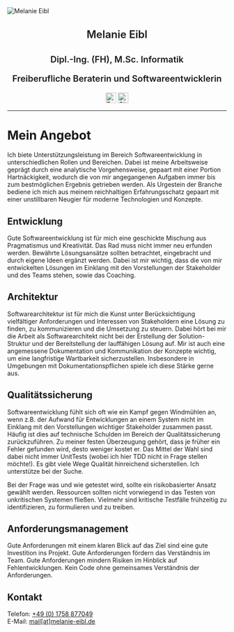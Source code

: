 <div id="container">
    <img src="/images/_Q1A2953_square.jpg" alt="Melanie Eibl" class="img-mee">
</div>

<p style="text-align: center; font-weight: 600; font-size: 24px; line-height: 1.8;">Melanie Eibl</p>
<p style="text-align: center; font-weight: 600; font-size: 20px; ">Dipl.-Ing. (FH), M.Sc. Informatik</p>
<p style="text-align: center; font-weight: 600; font-size: 20px; ">Freiberufliche Beraterin und Softwareentwicklerin</p>

<div style=" margin: auto; width: 50%; width: fit-content;">
  <a id="linkedin" target="_blank" href="https://www.linkedin.com/in/melanieeibl" aria-label="LinkedIn" rel="noreferrer"><img src="/images/social/linkedin.svg" alt="Twitter" width="24" height="24"></a>
  <a id="twitter" target="_blank" href="https://twitter.com/melanieeibl" aria-label="Twitter" rel="noreferrer"><img src="/images/social/twitter.svg" alt="GitHub" width="24" height="24"></a>
</div>

<hr class="hr-mee"/>

# Mein Angebot

Ich biete Unterstützungsleistung im Bereich Softwareentwicklung in unterschiedlichen Rollen und Bereichen. Dabei ist meine Arbeitsweise geprägt durch eine analytische Vorgehensweise, gepaart mit einer Portion Hartnäckigkeit, wodurch die von mir angegangenen Aufgaben immer bis zum bestmöglichen Ergebnis getrieben werden. Als Urgestein der Branche bediene ich mich aus meinem reichhaltigen Erfahrungsschatz gepaart mit einer unstillbaren Neugier für moderne Technologien und Konzepte.

## Entwicklung

Gute Softwareentwicklung ist für mich eine geschickte Mischung aus Pragmatismus und Kreativität. Das Rad muss nicht immer neu erfunden werden. Bewährte Lösungsansätze sollten betrachtet, eingebracht und durch eigene Ideen ergänzt werden. Dabei ist mir wichtig, dass die von mir entwickelten Lösungen im Einklang mit den Vorstellungen der Stakeholder und des Teams stehen, sowie das Coaching.

## Architektur

Softwarearchitektur ist für mich die Kunst unter Berücksichtigung vielfältiger Anforderungen und Interessen von Stakeholdern eine Lösung zu finden, zu kommunizieren und die Umsetzung zu steuern. Dabei hört bei mir die Arbeit als Softwarearchitekt nicht bei der Erstellung der Solution-Struktur und der Bereitstellung der lauffähigen Lösung auf. Mir ist auch eine angemessene Dokumentation und Kommunikation der Konzepte wichtig, um eine langfristige Wartbarkeit sicherzustellen. Insbesondere in Umgebungen mit Dokumentationspflichen spiele ich diese Stärke gerne aus.

## Qualitätssicherung

Softwareentwicklung fühlt sich oft wie ein Kampf gegen Windmühlen an, wenn z.B. der Aufwand für Entwicklungen an einem System nicht im Einklang mit den Vorstellungen wichtiger Stakeholder zusammen passt. Häufig ist dies auf technische Schulden im Bereich der Qualitätssicherung zurückzuführen. Zu meiner festen Überzeugung gehört, dass je früher ein Fehler gefunden wird, desto weniger kostet er. Das Mittel der Wahl sind dabei nicht immer UnitTests (wobei ich hier TDD nicht in Frage stellen möchte!). Es gibt viele Wege Qualität hinreichend sicherstellen. Ich unterstütze bei der Suche.

Bei der Frage was und wie getestet wird, sollte ein risikobasierter Ansatz gewählt werden. Ressourcen sollten nicht vorwiegend in das Testen von unkritischen Systemen fließen. Vielmehr sind kritische Testfälle frühzeitig zu identifizieren, zu formulieren und zu treiben.

## Anforderungsmanagement

Gute Anforderungen mit einem klaren Blick auf das Ziel sind eine gute Investition ins Projekt. Gute Anforderungen fördern das Verständnis im Team. Gute Anforderungen mindern Risiken im Hinblick auf Fehlentwicklungen. Kein Code ohne gemeinsames Verständnis der Anforderungen.

## Kontakt

Telefon: <a href="tel:+491758877049">+49 (0) 1758 877049</a>\
E-Mail: <a href="mailto:mail@melanie-eibl.de">mail[at]melanie-eibl.de</a>

